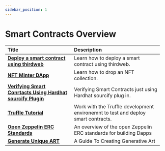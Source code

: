 ```yaml
---
sidebar_position: 1
---
```


# Smart Contracts Overview

| Title                                                                           | Description                                                                       |
| :------------------------------------------------------------------------------ | :-------------------------------------------------------------------------------- |
| [**Deploy a smart contract using thirdweb**](smart_contract_using_thirdweb)     | Learn how to deploy a smart contract using thirdweb.                              |
| [**NFT Minter DApp**](nft_minter)                                               | Learn how to drop an NFT collection.                                              |
| [**Verifying Smart Conrtacts Using Hardhat sourcify Plugin**](hardhat_sourcify) | Verifying Smart Contracts just using Hardhat sourcify plug in.                    |
| [**Truffle Tutorial**](truffle)                                                 | Work with the Truffle development environemnt to test and deploy smart contracts. |
| [**Open Zeppelin ERC Standards**](open_zeppelin)                                | An overview of the open Zeppelin ERC standards for building Dapps                 |
| [**Generate Unique ART**](generative_art)                                       | A Guide To Creating Generative Art                                                |
